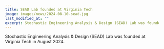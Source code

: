 ```yaml
---
title: SEAD Lab founded at Virginia Tech
image: images/news/2024-08-10-sead.jpg
last_modified_at: ""
excerpt: Stochastic Engineering Analysis & Design (SEAD) Lab was founded at  Virginia Tech in August 2024.
---
```



Stochastic Engineering Analysis & Design (SEAD) Lab was founded at  Virginia Tech in August 2024.

